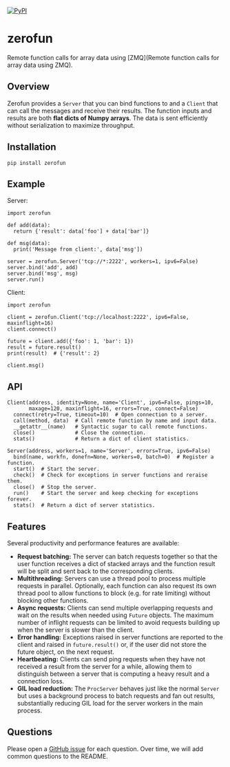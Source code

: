 [![PyPI](https://img.shields.io/pypi/v/zerofun.svg)](https://pypi.python.org/pypi/zerofun/#history)

# zerofun

Remote function calls for array data using [ZMQ](Remote function calls for array data using ZMQ).

## Overview

Zerofun provides a `Server` that you can bind functions to and a `Client` that
can call the messages and receive their results. The function inputs and
results are both **flat dicts of Numpy arrays**. The data is sent efficiently
without serialization to maximize throughput.

## Installation

```
pip install zerofun
```

## Example

Server:

```
import zerofun

def add(data):
  return {'result': data['foo'] + data['bar']}

def msg(data):
  print('Message from client:', data['msg'])

server = zerofun.Server('tcp://*:2222', workers=1, ipv6=False)
server.bind('add', add)
server.bind('msg', msg)
server.run()
```

Client:

```
import zerofun

client = zerofun.Client('tcp://localhost:2222', ipv6=False, maxinflight=16)
client.connect()

future = client.add({'foo': 1, 'bar': 1})
result = future.result()
print(result)  # {'result': 2}

client.msg()
```

## API

```
Client(address, identity=None, name='Client', ipv6=False, pings=10,
       maxage=120, maxinflight=16, errors=True, connect=False)
  connect(retry=True, timeout=10)  # Open connection to a server.
  call(method, data)  # Call remote function by name and input data.
  __getattr__(name)   # Syntactic sugar to call remote functions.
  close()             # Close the connection.
  stats()             # Return a dict of client statistics.
```

```
Server(address, workers=1, name='Server', errors=True, ipv6=False)
  bind(name, workfn, donefn=None, workers=0, batch=0)  # Register a function.
  start()  # Start the server.
  check()  # Check for exceptions in server functions and reraise them.
  close()  # Stop the server.
  run()    # Start the server and keep checking for exceptions forever.
  stats()  # Return a dict of server statistics.
```

## Features

Several productivity and performance features are available:

- **Request batching:** The server can batch requests together so that the user
  function receives a dict of stacked arrays and the function result will be
  split and sent back to the corresponding clients.
- **Multithreading:** Servers can use a thread pool to process multiple
  requests in parallel. Optionally, each function can also request its own
  thread pool to allow functions to block (e.g. for rate limiting) without
  blocking other functions.
- **Async requests:** Clients can send multiple overlapping requests and wait
  on the results when needed using `Future` objects. The maximum number of
  inflight requests can be limited to avoid requests building up when the
  server is slower than the client.
- **Error handling:** Exceptions raised in server functions are reported to the
  client and raised in `future.result()` or, if the user did not store the
  future object, on the next request.
- **Heartbeating:** Clients can send ping requests when they have not received
  a result from the server for a while, allowing them to distinguish between a
  server that is computing a heavy result and a connection loss.
- **GIL load reduction:** The `ProcServer` behaves just like the normal
  `Server` but uses a background process to batch requests and fan out results,
  substantially reducing GIL load for the server workers in the main process.

## Questions

Please open a [GitHub issue](https://github.com/danijar/zerofun/issues) for
each question. Over time, we will add common questions to the README.
